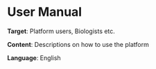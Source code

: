 # User Manual

**Target**: Platform users, Biologists etc.

**Content**: Descriptions on how to use the platform

**Language**: English
